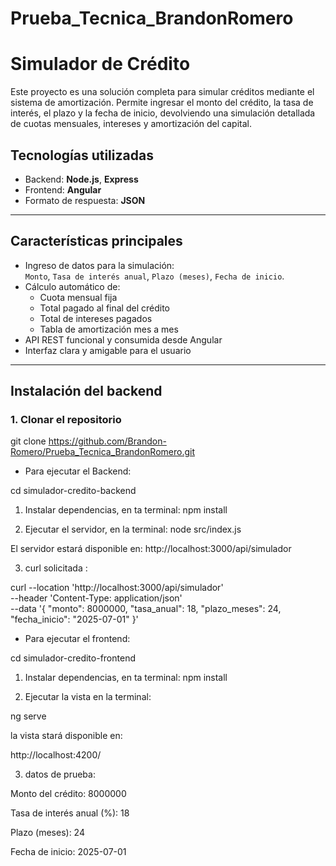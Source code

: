 # Prueba_Tecnica_BrandonRomero


# Simulador de Crédito

Este proyecto es una solución completa para simular créditos mediante el sistema de amortización. Permite ingresar el monto del crédito, la tasa de interés, el plazo y la fecha de inicio, devolviendo una simulación detallada de cuotas mensuales, intereses y amortización del capital.

## Tecnologías utilizadas

- Backend: **Node.js**, **Express**
- Frontend: **Angular**
- Formato de respuesta: **JSON**

---

## Características principales

- Ingreso de datos para la simulación:  
  `Monto`, `Tasa de interés anual`, `Plazo (meses)`, `Fecha de inicio`.
- Cálculo automático de:
  - Cuota mensual fija
  - Total pagado al final del crédito
  - Total de intereses pagados
  - Tabla de amortización mes a mes
- API REST funcional y consumida desde Angular
- Interfaz clara y amigable para el usuario

---

## Instalación del backend

### 1. Clonar el repositorio

git clone https://github.com/Brandon-Romero/Prueba_Tecnica_BrandonRomero.git

- Para ejecutar el Backend:

cd simulador-credito-backend

1. Instalar dependencias, en ta terminal:
    npm install

2. Ejecutar el servidor, en la terminal:
node src/index.js

El servidor estará disponible en:
http://localhost:3000/api/simulador

3. curl solicitada :

curl --location 'http://localhost:3000/api/simulador' \
--header 'Content-Type: application/json' \
--data '{
  "monto": 8000000,
  "tasa_anual": 18,
  "plazo_meses": 24,
  "fecha_inicio": "2025-07-01"
}'

- Para ejecutar el frontend:

cd simulador-credito-frontend

1. Instalar dependencias, en ta terminal:
    npm install

2. Ejecutar la vista en la terminal:

ng serve 

la vista stará disponible en:

http://localhost:4200/

3. datos de prueba: 

Monto del crédito: 8000000

Tasa de interés anual (%): 18

Plazo (meses): 24

Fecha de inicio: 2025-07-01